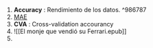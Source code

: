 1. **Accuracy** : Rendimiento de los datos. ^986787
2. [MAE](Machine%20Learning%20y%20Feature%20Selection.md#Training,%20Testing%20y%20Validation)
3. **CVA** : Cross-validation accourancy
4. ![[El monje que vendió su Ferrari.epub]]
5. 
